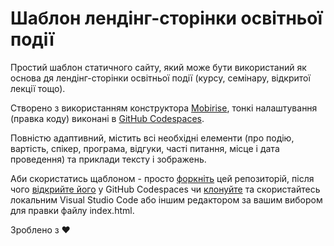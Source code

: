 # Шаблон лендінг-сторінки освітньої події

Простий шаблон статичного сайту, який може бути використаний як основа дя лендінг-сторінки освітньої події (курсу, семінару, відкритої лекції тощо).

Створено з використанням конструктора [Mobirise](https://mobirise.com/), тонкі налаштування (правка коду) виконані в [GitHub Codespaces](https://github.com/features/codespaces).

Повністю адаптивний, містить всі необхідні елементи (про подію, вартість, спікер, програма, відгуки, часті питання, місце і дата проведення) та приклади тексту і зображень. 

Аби скористатись щаблоном - просто [форкніть](https://docs.github.com/en/pull-requests/collaborating-with-pull-requests/working-with-forks/fork-a-repo) цей репозиторій, після чого [відкрийте його](https://docs.github.com/en/codespaces/developing-in-a-codespace/creating-a-codespace-for-a-repository) у GitHub Codespaces чи [клонуйте](https://learn.microsoft.com/en-us/azure/developer/javascript/how-to/with-visual-studio-code/clone-github-repository?tabs=activity-bar) та скористайтесь локальним Visual Studio Code або іншим редактором за вашим вибором для правки файлу index.html.

Зроблено з :heart:
